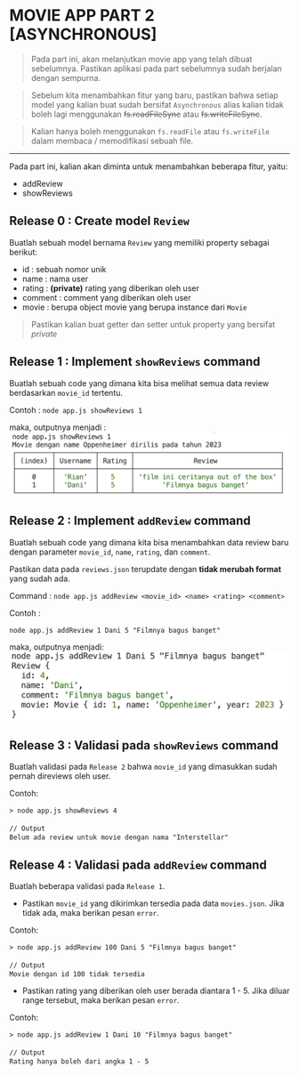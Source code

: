 # MOVIE APP PART 2 [ASYNCHRONOUS]

> Pada part ini, akan melanjutkan movie app yang telah dibuat sebelumnya. Pastikan aplikasi pada part sebelumnya sudah berjalan dengan sempurna.

> Sebelum kita menambahkan fitur yang baru, pastikan bahwa setiap model yang kalian buat sudah bersifat `Asynchronous` alias kalian tidak boleh lagi menggunakan ~~fs.readFileSync~~ atau ~~fs.writeFileSync~~. 

> Kalian hanya boleh menggunakan `fs.readFile` atau `fs.writeFile` dalam membaca / memodifikasi sebuah file.

--- 

Pada part ini, kalian akan diminta untuk menambahkan beberapa fitur, yaitu: 
  - addReview
  - showReviews

## Release 0 : Create model `Review`

Buatlah sebuah model bernama `Review` yang memiliki property sebagai berikut:
- id : sebuah nomor unik 
- name : nama user 
- rating : **(private)** rating yang diberikan oleh user 
- comment : comment yang diberikan oleh user
- movie : berupa object movie yang berupa instance dari `Movie`

> Pastikan kalian buat getter dan setter untuk property yang bersifat *private*

## Release 1 : Implement `showReviews` command

Buatlah sebuah code yang dimana kita bisa melihat semua data review berdasarkan `movie_id` tertentu. 

Contoh : ```node app.js showReviews 1```

maka, outputnya menjadi : 
![img-show-reviews](./assets/showReviews.png)

## Release 2 : Implement `addReview` command

Buatlah sebuah code yang dimana kita bisa menambahkan data review baru dengan parameter `movie_id`, `name`, `rating`, dan `comment`.

Pastikan data pada `reviews.json` terupdate dengan **tidak merubah format** yang sudah ada.

Command : `node app.js addReview <movie_id> <name> <rating> <comment>`

Contoh : 
```shell
node app.js addReview 1 Dani 5 "Filmnya bagus banget"
```
maka, outputnya menjadi: 
![img-add-review](./assets/addReview.png)

## Release 3 : Validasi pada `showReviews` command

Buatlah validasi pada `Release 2` bahwa `movie_id` yang dimasukkan sudah pernah direviews oleh user. 

Contoh: 
```shell
> node app.js showReviews 4

// Output
Belum ada review untuk movie dengan nama "Interstellar"
```

## Release 4 : Validasi pada `addReview` command

Buatlah beberapa validasi pada `Release 1`.
- Pastikan `movie_id` yang dikirimkan tersedia pada data `movies.json`. Jika tidak ada, maka berikan pesan `error`. 

Contoh: 
```shell
> node app.js addReview 100 Dani 5 "Filmnya bagus banget"

// Output 
Movie dengan id 100 tidak tersedia
```

- Pastikan rating yang diberikan oleh user berada diantara 1 - 5. Jika diluar range tersebut, maka berikan pesan `error`.

Contoh: 
```shell
> node app.js addReview 1 Dani 10 "Filmnya bagus banget"

// Output
Rating hanya boleh dari angka 1 - 5
```